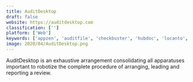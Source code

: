 ```yaml
---
title: AuditDesktop
draft: false 
website: https://auditdesktop.com
classification: ['']
platform: ['Web']
keywords: ['appzen', 'auditfile', 'checkbuster', 'hubdoc', 'locanto', 'prodigy', 'soxhub', 'suralink']
image: 2020/04/AuditDesktop.png
---
```

AuditDesktop is an exhaustive arrangement consolidating all apparatuses important to robotize the complete procedure of arranging, leading and reporting a review.